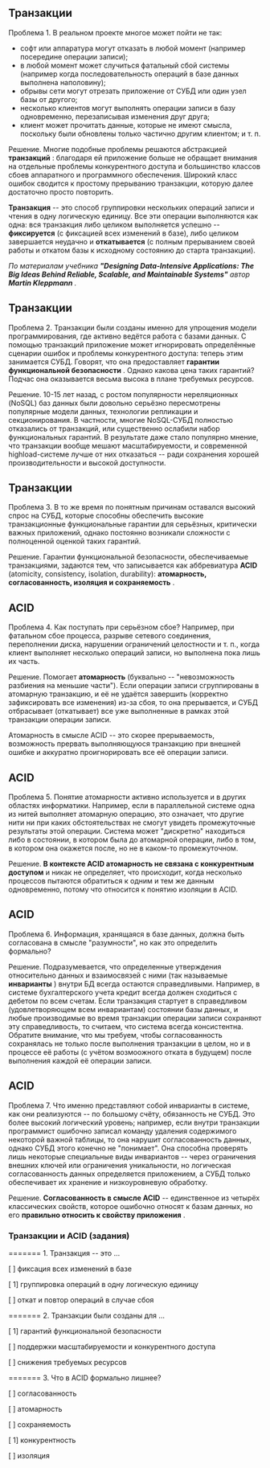 ## Транзакции

Проблема 1. В реальном проекте многое может пойти не так:

- софт или аппаратура могут отказать в любой момент (например посередине операции записи);
- в любой момент может случиться фатальный сбой системы (например когда последовательность операций в базе данных выполнена наполовину);
- обрывы сети могут отрезать приложение от СУБД или один узел базы от другого;
- несколько клиентов могут выполнять операции записи в базу одновременно, перезаписывая изменения друг друга;
- клиент может прочитать данные, которые не имеют смысла, поскольку были обновлены только частично другим клиентом;
  и т. п.

Решение. Многие подобные проблемы решаются абстракцией  **транзакций** : благодаря ей приложение больше не обращает внимания на отдельные проблемы конкурентного доступа и большинство классов сбоев аппаратного и программного обеспечения. Широкий класс ошибок сводится к простому прерыванию транзакции, которую далее достаточно просто повторить.

**Транзакция** -- это способ группировки нескольких операций записи и чтения в одну логическую единицу. Все эти операции выполняются как одна: вся транзакция либо целиком выполняется успешно -- **фиксируется** (с фиксацией всех изменений в базе), либо целиком завершается неудачно и **откатывается** (с полным прерыванием своей работы и откатом базы к исходному состоянию до старта транзакции).

*По материалам учебника
**"Designing Data-Intensive Applications: The Big Ideas Behind Reliable, Scalable, and Maintainable Systems"**
автор  **Martin Kleppmann** .*

## Транзакции

Проблема 2. Транзакции были созданы именно для упрощения модели программирования, где активно ведётся работа с базами данных. С помощью транзакций приложение может игнорировать определённые сценарии ошибок и проблемы конкурентного доступа: теперь этим занимается СУБД. Говорят, что она предоставляет  **гарантии функциональной безопасности** . Однако какова цена таких гарантий? Подчас она оказывается весьма высока в плане требуемых ресурсов.

Решение. 10-15 лет назад, с ростом популярности нереляционных (NoSQL) баз данных были довольно серьёзно пересмотрены популярные модели данных, технологии репликации и секционирования. В частности, многие NoSQL-СУБД полностью отказались от транзакций, или существенно ослабили набор функциональных гарантий. В результате даже стало популярно мнение, что транзакции вообще мешают масштабируемости, и современной highload-системе лучше от них отказаться -- ради сохранения хорошей производительности и высокой доступности.

## Транзакции

Проблема 3. В то же время по понятным причинам оставался высокий спрос на СУБД, которые способны обеспечить высокие транзакционные функциональные гарантии для серьёзных, критически важных приложений, однако постоянно возникали сложности с полноценной оценкой таких гарантий.

Решение. Гарантии функциональной безопасности, обеспечиваемые транзакциями, задаются тем, что записывается как аббревиатура **ACID** (atomicity, consistency, isolation, durability):  **атомарность, согласованность, изоляция и сохраняемость** .

## ACID

Проблема 4. Как поступать при серьёзном сбое? Например, при фатальном сбое процесса, разрыве сетевого соединения, переполнении диска, нарушении ограничений целостности и т. п., когда клиент выполняет несколько операций записи, но выполнена пока лишь их часть.

Решение. Помогает **атомарность** (буквально -- "невозможность разбиения на меньшие части"). Если операции записи сгруппированы в атомарную транзакцию, и её не удаётся завершить (корректно зафиксировать все изменения) из-за сбоя, то она прерывается, и СУБД отбрасывает (откатывает) все уже выполненные в рамках этой транзакции операции записи.

Атомарность в смысле ACID -- это скорее прерываемость, возможность прервать выполняющуюся транзакцию при внешней ошибке и аккуратно проигнорировать все её операции записи.

## ACID

Проблема 5. Понятие атомарности активно используется и в других областях информатики. Например, если в параллельной системе одна из нитей выполняет атомарную операцию, это означает, что другие нити ни при каких обстоятельствах не смогут увидеть промежуточные результаты этой операции. Система может "дискретно" находиться либо в состоянии, в котором была до атомарной операции, либо в том, в котором она окажется после, но не в каком-то промежуточном.

Решение. **В контексте ACID атомарность не связана с конкурентным доступом** и никак не определяет, что происходит, когда несколько процессов пытаются обратиться к одним и тем же данным одновременно, потому что относится к понятию изоляции в ACID.

## ACID

Проблема 6. Информация, хранящаяся в базе данных, должна быть согласована в смысле "разумности", но как это определить формально?

Решение. Подразумевается, что определенные утверждения относительно данных и взаимосвязей с ними (так называемые  **инварианты** ) внутри БД всегда остаются справедливыми. Например, в системе бухгалтерского учета кредит всегда должен сходиться с дебетом по всем счетам. Если транзакция стартует в справедливом (удовлетворяющем всем инвариантам) состоянии базы данных, и любые производимые во время транзакции операции записи сохраняют эту справедливость, то считаем, что система всегда консистентна. Обратите внимание, что мы требуем, чтобы согласованность сохранялась не только после выполнения транзакции в целом, но и в процессе её работы (с учётом возмоожного отката в будущем) после выполнения каждой её операции записи.

## ACID

Проблема 7. Что именно представляют собой инварианты в системе, как они реализуются -- по большому счёту, обязанность не СУБД. Это более высокий логический уровень; например, если внутри транзакции программист ошибочно записал команду удаления содержимого некоторой важной таблицы, то она нарушит согласованность данных, однако СУБД этого конечно не "понимает". Она способна проверять лишь некоторые специальные виды инвариантов -- через ограничения внешних ключей или ограничения уникальности, но логическая согласованность данных определяется приложением, а СУБД только обеспечивает их хранение и низкоуровневую обработку.

Решение. **Согласованность в смысле ACID** -- единственное из четырёх классических свойств, которое ошибочно относят к базам данных, но его  **правильно относить к свойству приложения** .



### Транзакции и ACID (задания)

======= 1. Транзакция -- это ...

[ ] фиксация всех изменений в базе

[ 1] группировка операций в одну логическую единицу

[ ] откат и повтор операций в случае сбоя

======= 2. Транзакции были созданы для ...

[ 1] гарантий функциональной безопасности

[ ] поддержки масштабируемости и конкурентного доступа

[ ] снижения требуемых ресурсов

======= 3. Что в ACID формально лишнее?

[ ] согласованность

[ ] атомарность

[ ] сохраняемость

[ 1] конкурентность

[ ] изоляция
